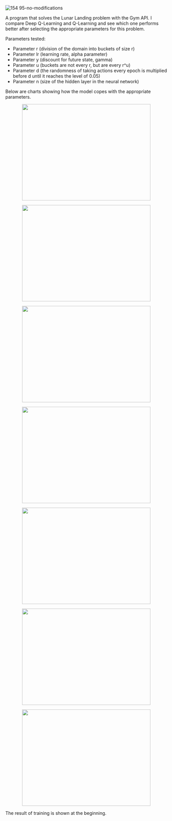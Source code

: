 ![154 95-no-modifications](https://github.com/MrKrisuuu/ReinforcementLearning/assets/92759002/ae0f0623-ead5-4c45-82b6-a70587ddd77c)

A program that solves the Lunar Landing problem with the Gym API. I compare Deep Q-Learning and Q-Learning and see which one performs better after selecting the appropriate parameters for this problem.

Parameters tested:
- Parameter r (division of the domain into buckets of size r)
- Parameter lr (learning rate, alpha parameter)
- Parameter y (discount for future state, gamma)
- Parameter u (buckets are not every r, but are every r^u)
- Parameter d (the randomness of taking actions every epoch is multiplied before d until it reaches the level of 0.05)
- Parameter n (size of the hidden layer in the neural network)

Below are charts showing how the model copes with the appropriate parameters.
<p align="center">
    <img width="400" height="300" src="https://github.com/MrKrisuuu/ReinforcementLearning/assets/92759002/5a2b8644-55d3-4858-8c4f-57adaa53abab">
</p>

<p align="center">
    <img width="400" height="300" src="https://github.com/MrKrisuuu/ReinforcementLearning/assets/92759002/86c591e2-0c76-44fc-9add-91020cee6782">
</p>

<p align="center">
    <img width="400" height="300" src="https://github.com/MrKrisuuu/ReinforcementLearning/assets/92759002/ae120986-5764-4736-89f0-292f24103d0a">
</p>

<p align="center">
    <img width="400" height="300" src="https://github.com/MrKrisuuu/ReinforcementLearning/assets/92759002/3cffae4a-620a-4a8c-9fe3-ddc01d3bfe6f">
</p>

<p align="center">
    <img width="400" height="300" src="https://github.com/MrKrisuuu/ReinforcementLearning/assets/92759002/80a01c27-ab51-471b-a5fa-760567f6fb3a">
</p>

<p align="center">
    <img width="400" height="300" src="https://github.com/MrKrisuuu/ReinforcementLearning/assets/92759002/842a4998-d095-4c9f-b5b2-23e055f4df96">
</p>

<p align="center">
    <img width="400" height="300" src="https://github.com/MrKrisuuu/ReinforcementLearning/assets/92759002/cc7b5f47-4b46-42ff-a8bc-3582386341a0">
</p>

The result of training is shown at the beginning.
